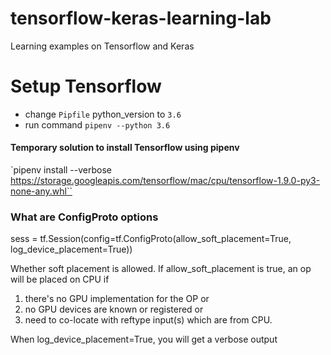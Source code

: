 # tensorflow-keras-learning-lab
Learning examples on Tensorflow and Keras

# Setup Tensorflow
* change `Pipfile` python_version to `3.6`
* run command `pipenv --python 3.6`
#### Temporary solution to install Tensorflow using pipenv
`pipenv install --verbose https://storage.googleapis.com/tensorflow/mac/cpu/tensorflow-1.9.0-py3-none-any.whl``

### What are ConfigProto options
sess = tf.Session(config=tf.ConfigProto(allow_soft_placement=True, 
                                        log_device_placement=True))
                                        
Whether soft placement is allowed. If allow_soft_placement is true, an op will be placed on CPU if
 1. there's no GPU implementation for the OP
 or
 2. no GPU devices are known or registered
or
  3. need to co-locate with reftype input(s) which are from CPU.

When log_device_placement=True, you will get a verbose output

